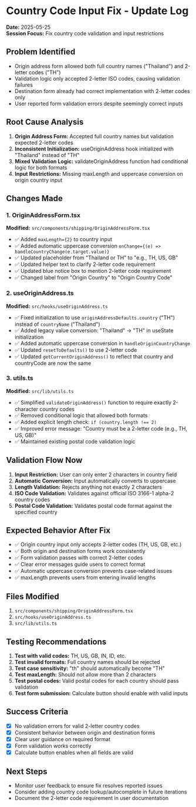 # Country Code Input Fix - Update Log
**Date:** 2025-05-25  
**Session Focus:** Fix country code validation and input restrictions

## Problem Identified
- Origin address form allowed both full country names ("Thailand") and 2-letter codes ("TH")
- Validation logic only accepted 2-letter ISO codes, causing validation failures
- Destination form already had correct implementation with 2-letter codes only
- User reported form validation errors despite seemingly correct inputs

## Root Cause Analysis
1. **Origin Address Form:** Accepted full country names but validation expected 2-letter codes
2. **Inconsistent Initialization:** useOriginAddress hook initialized with "Thailand" instead of "TH"
3. **Mixed Validation Logic:** validateOriginAddress function had conditional logic for both formats
4. **Input Restrictions:** Missing maxLength and uppercase conversion on origin country input

## Changes Made

### 1. OriginAddressForm.tsx
**Modified:** `src/components/shipping/OriginAddressForm.tsx`
- ✅ Added `maxLength={2}` to country input
- ✅ Added automatic uppercase conversion `onChange={(e) => handleCountryChange(e.target.value)}`
- ✅ Updated placeholder from "Thailand or TH" to "e.g., TH, US, GB"
- ✅ Updated helper text to clarify 2-letter code requirement
- ✅ Updated blue notice box to mention 2-letter code requirement
- ✅ Changed label from "Origin Country" to "Origin Country Code"

### 2. useOriginAddress.ts
**Modified:** `src/hooks/useOriginAddress.ts`
- ✅ Fixed initialization to use `originAddressDefaults.country` ("TH") instead of `countryName` ("Thailand")
- ✅ Added legacy value conversion: "Thailand" → "TH" in useState initialization
- ✅ Added automatic uppercase conversion in `handleOriginCountryChange`
- ✅ Updated `resetToDefaults()` to use 2-letter code
- ✅ Updated `getCurrentOriginAddress()` to reflect that country and countryCode are now the same

### 3. utils.ts
**Modified:** `src/lib/utils.ts`
- ✅ Simplified `validateOriginAddress()` function to require exactly 2-character country codes
- ✅ Removed conditional logic that allowed both formats
- ✅ Added explicit length check: `if (country.length !== 2)`
- ✅ Improved error message: "Country must be a 2-letter code (e.g., TH, US, GB)"
- ✅ Maintained existing postal code validation logic

## Validation Flow Now
1. **Input Restriction:** User can only enter 2 characters in country field
2. **Automatic Conversion:** Input automatically converts to uppercase
3. **Length Validation:** Rejects anything not exactly 2 characters
4. **ISO Code Validation:** Validates against official ISO 3166-1 alpha-2 country codes
5. **Postal Code Validation:** Validates postal code format against the specified country

## Expected Behavior After Fix
- ✅ Origin country input only accepts 2-letter codes (TH, US, GB, etc.)
- ✅ Both origin and destination forms work consistently
- ✅ Form validation passes with correct 2-letter codes
- ✅ Clear error messages guide users to correct format
- ✅ Automatic uppercase conversion prevents case-related issues
- ✅ maxLength prevents users from entering invalid lengths

## Files Modified
1. `src/components/shipping/OriginAddressForm.tsx`
2. `src/hooks/useOriginAddress.ts`
3. `src/lib/utils.ts`

## Testing Recommendations
1. **Test with valid codes:** TH, US, GB, IN, ID, etc.
2. **Test invalid formats:** Full country names should be rejected
3. **Test case sensitivity:** "th" should automatically become "TH"
4. **Test maxLength:** Should not allow more than 2 characters
5. **Test postal codes:** Valid postal codes for each country should pass validation
6. **Test form submission:** Calculate button should enable with valid inputs

## Success Criteria
- [x] No validation errors for valid 2-letter country codes
- [x] Consistent behavior between origin and destination forms
- [x] Clear user guidance on required format
- [x] Form validation works correctly
- [x] Calculate button enables when all fields are valid

## Next Steps
- Monitor user feedback to ensure fix resolves reported issues
- Consider adding country code lookup/autocomplete in future iterations
- Document the 2-letter code requirement in user documentation

